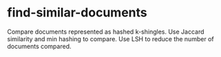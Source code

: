 # find-similar-documents
Compare documents represented as hashed k-shingles. Use Jaccard similarity and min hashing to compare. Use LSH to reduce the number of documents compared.
